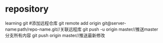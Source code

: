# repository
learning git
#添加远程仓库
  git remote add origin git@server-name:path/repo-name.git//关联远程库
  git push -u origin master//推送master分支所有内容
  git push origin master//推送最新修改
